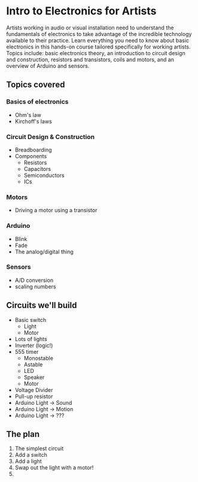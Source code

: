 # Intro to Electronics for Artists

Artists working in audio or visual installation need to understand the fundamentals of electronics to take advantage of the incredible technology available to their practice. Learn everything you need to know about basic electronics in this hands-on course tailored specifically for working artists. Topics include: basic electronics theory, an introduction to circuit design and construction, resistors and transistors, coils and motors, and an overview of Arduino and sensors.

## Topics covered

### Basics of electronics

- Ohm's law
- Kirchoff's laws

### Circuit Design & Construction

- Breadboarding
- Components
    + Resistors
    + Capacitors
    + Semiconductors
    + ICs

### Motors

- Driving a motor using a transistor

### Arduino

- Blink
- Fade
- The analog/digital thing

### Sensors

- A/D conversion
- scaling numbers

## Circuits we'll build

- Basic switch
    + Light
    + Motor
- Lots of lights
- Inverter (logic!)
- 555 timer
    + Monostable
    + Astable
    + LED
    + Speaker
    + Motor
- Voltage Divider
- Pull-up resistor
- Arduino Light → Sound
- Arduino Light → Motion
- Arduino Light → ???

## The plan

1. The simplest circuit
2. Add a switch
2. Add a light
3. Swap out the light with a motor!
4. 